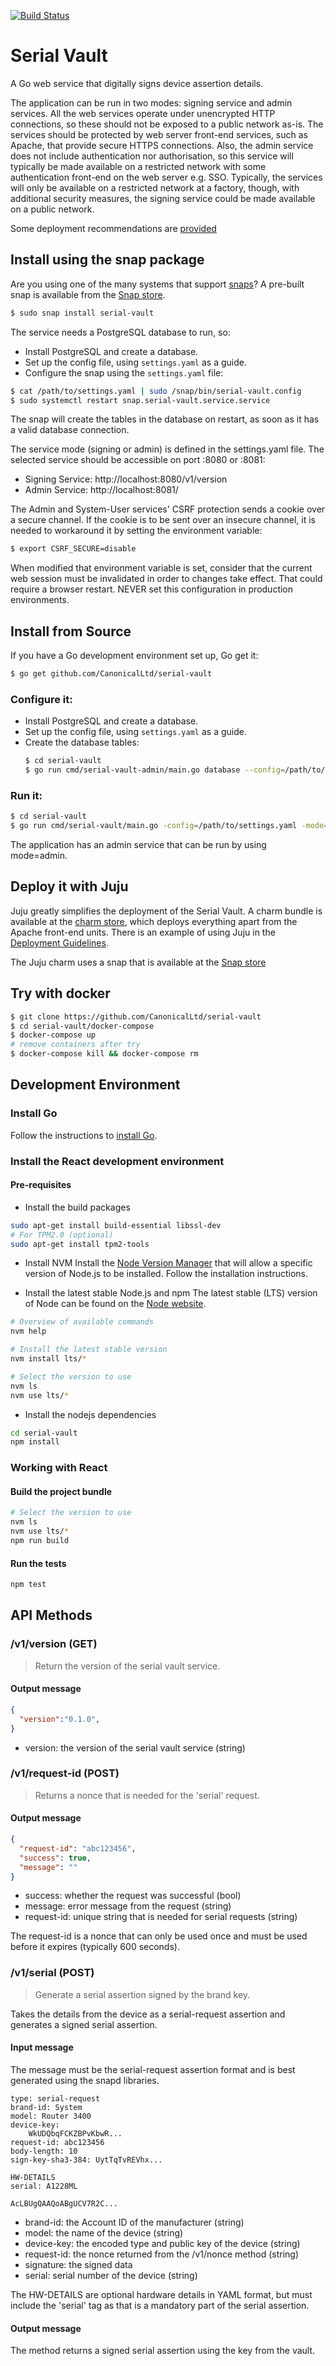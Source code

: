 [![Build Status][travis-image]][travis-url]
# Serial Vault

A Go web service that digitally signs device assertion details.

The application can be run in two modes: signing service and admin services. All the web services
operate under unencrypted HTTP connections, so these should not be exposed to a public network
as-is. The services should be protected by web server front-end services, such as Apache, that
provide secure HTTPS connections. Also, the admin service does not include authentication nor 
authorisation, so this service will typically be made available on a restricted network with some 
authentication front-end on the web server e.g. SSO. Typically, the services will only be available 
on a restricted network at a factory, though, with additional security measures, the signing service 
could be made available on a public network.

Some deployment recommendations are [provided](docs/installation.md)

## Install using the snap package
Are you using one of the many systems that support [snaps](https://snapcraft.io/)?
A pre-built snap is available from the [Snap store](https://uappexplorer.com/app/serial-vault.james).

```bash
$ sudo snap install serial-vault
```

The service needs a PostgreSQL database to run, so:
- Install PostgreSQL and create a database.
- Set up the config file, using ```settings.yaml``` as a guide.
- Configure the snap using the ```settings.yaml``` file:

```bash
$ cat /path/to/settings.yaml | sudo /snap/bin/serial-vault.config
$ sudo systemctl restart snap.serial-vault.service.service
```

The snap will create the tables in the database on restart, as soon as it has a valid database connection.

The service mode (signing or admin) is defined in the settings.yaml file. The
selected service should be accessible on port :8080 or :8081:
 - Signing Service: http://localhost:8080/v1/version
 - Admin Service: http://localhost:8081/

The Admin and System-User services' CSRF protection sends a cookie over a secure channel. If the cookie is to be sent
over an insecure channel, it is needed to workaround it by setting the environment variable:
```bash
$ export CSRF_SECURE=disable
```
When modified that environment variable is set, consider that the current web session must be invalidated
in order to changes take effect. That could require a browser restart.
NEVER set this configuration in production environments.

## Install from Source
If you have a Go development environment set up, Go get it:

  ```bash
  $ go get github.com/CanonicalLtd/serial-vault
  ```

### Configure it:
- Install PostgreSQL and create a database.
- Set up the config file, using ```settings.yaml``` as a guide.
- Create the database tables:
  ```bash
  $ cd serial-vault
  $ go run cmd/serial-vault-admin/main.go database --config=/path/to/settings.yaml
  ```

### Run it:
  ```bash
  $ cd serial-vault
  $ go run cmd/serial-vault/main.go -config=/path/to/settings.yaml -mode=signing
  ```

The application has an admin service that can be run by using mode=admin.

## Deploy it with Juju
Juju greatly simplifies the deployment of the Serial Vault. A charm bundle is available
at the [charm store](https://jujucharms.com/u/jamesj/serial-vault-bundle/), which deploys
everything apart from the Apache front-end units. There is an example of using Juju in the
[Deployment Guidelines](docs/Deployment.md).

The Juju charm uses a snap that is available at the [Snap store](https://uappexplorer.com/app/serial-vault.james)

## Try with docker
  ```bash
  $ git clone https://github.com/CanonicalLtd/serial-vault
  $ cd serial-vault/docker-compose
  $ docker-compose up
  # remove containers after try
  $ docker-compose kill && docker-compose rm
  ```

## Development Environment

### Install Go
Follow the instructions to [install Go](https://golang.org/doc/install).

### Install the React development environment
#### Pre-requisites
- Install the build packages
```bash
sudo apt-get install build-essential libssl-dev
# For TPM2.0 (optional)
sudo apt-get install tpm2-tools
```

- Install NVM
Install the [Node Version Manager](https://github.com/creationix/nvm) that will allow a specific
version of Node.js to be installed. Follow the installation instructions.

- Install the latest stable Node.js and npm
The latest stable (LTS) version of Node can be found on the [Node website](nodejs.org).
```bash
# Overview of available commands
nvm help

# Install the latest stable version
nvm install lts/*

# Select the version to use
nvm ls
nvm use lts/*
```

- Install the nodejs dependencies
```bash
cd serial-vault
npm install
```

### Working with React

#### Build the project bundle
```bash
# Select the version to use
nvm ls
nvm use lts/*
npm run build
```

#### Run the tests
```bash
npm test
```


## API Methods

### /v1/version (GET)
> Return the version of the serial vault service.

#### Output message
```json
{
  "version":"0.1.0",
}
```
- version: the version of the serial vault service (string)


### /v1/request-id (POST)
> Returns a nonce that is needed for the 'serial' request.

#### Output message
```json
{
  "request-id": "abc123456",
  "success": true,
  "message": ""
}
```
- success: whether the request was successful (bool)
- message: error message from the request (string)
- request-id: unique string that is needed for serial requests (string)

The request-id is a nonce that can only be used once and must be used before it expires (typically 600 seconds).

### /v1/serial (POST)
> Generate a serial assertion signed by the brand key.

Takes the details from the device as a serial-request assertion and generates a signed serial assertion.

#### Input message
The message must be the serial-request assertion format and is best generated using the snapd libraries.
```
type: serial-request
brand-id: System
model: Router 3400
device-key:
    WkUDQbqFCKZBPvKbwR...
request-id: abc123456
body-length: 10
sign-key-sha3-384: UytTqTvREVhx...

HW-DETAILS
serial: A1228ML

AcLBUgQAAQoABgUCV7R2C...
```
- brand-id: the Account ID of the manufacturer (string)
- model: the name of the device (string)
- device-key: the encoded type and public key of the device (string)
- request-id: the nonce returned from the /v1/nonce method (string)
- signature: the signed data
- serial: serial number of the device (string)

The HW-DETAILS are optional hardware details in YAML format, but must include the 'serial' tag as that is a mandatory
part of the serial assertion.

#### Output message
The method returns a signed serial assertion using the key from the vault.


[travis-image]: https://travis-ci.org/CanonicalLtd/serial-vault.svg?branch=master
[travis-url]: https://travis-ci.org/CanonicalLtd/serial-vault
